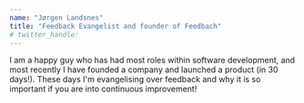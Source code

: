 ```yaml
---
name: "Jørgen Landsnes"
title: "Feedback Evangelist and founder of Feedbach"
# twitter_handle: 
---
```

I am a happy guy who has had most roles within software development, and most recently I have founded a company and launched a product (in 30 days!). These days I'm evangelising over feedback and why it is so important if you are into continuous improvement!
